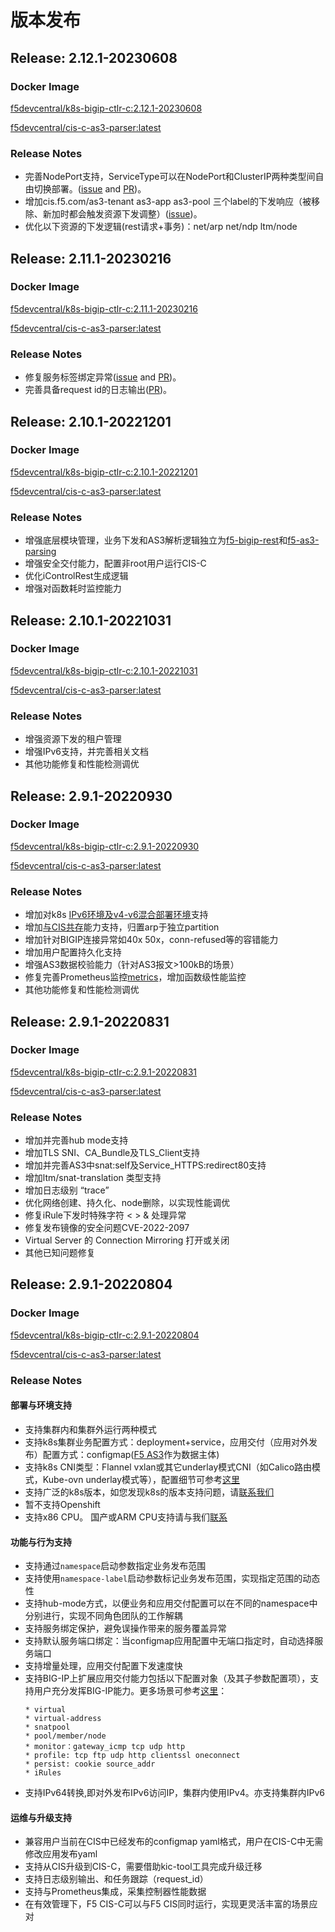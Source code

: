 # 版本发布

## Release: **2.12.1-20230608**

### Docker Image

[f5devcentral/k8s-bigip-ctlr-c:2.12.1-20230608](https://hub.docker.com/r/f5devcentral/k8s-bigip-ctlr-c)

[f5devcentral/cis-c-as3-parser:latest](https://hub.docker.com/r/f5devcentral/cis-c-as3-parser)

### Release Notes

* 完善NodePort支持，ServiceType可以在NodePort和ClusterIP两种类型间自由切换部署。([issue](https://github.com/f5se/cis-c-docs/issues/52) and [PR](https://gitee.com/zongzw/f5-kic/pulls/69))。
* 增加cis.f5.com/as3-tenant as3-app as3-pool 三个label的下发响应（被移除、新加时都会触发资源下发调整）([issue](https://github.com/f5se/cis-c-docs/issues/51))。
* 优化以下资源的下发逻辑(rest请求+事务)：net/arp net/ndp ltm/node

## Release: **2.11.1-20230216**

### Docker Image

[f5devcentral/k8s-bigip-ctlr-c:2.11.1-20230216](https://hub.docker.com/r/f5devcentral/k8s-bigip-ctlr-c)

[f5devcentral/cis-c-as3-parser:latest](https://hub.docker.com/r/f5devcentral/cis-c-as3-parser)

### Release Notes

* 修复服务标签绑定异常([issue](https://github.com/f5se/cis-c-docs/issues/48) and [PR](https://gitee.com/zongzw/f5-kic/pulls/67))。
* 完善具备request id的日志输出([PR](https://gitee.com/zongzw/f5-kic/pulls/66))。

## Release: **2.10.1-20221201**

### Docker Image

[f5devcentral/k8s-bigip-ctlr-c:2.10.1-20221201](https://hub.docker.com/r/f5devcentral/k8s-bigip-ctlr-c)

[f5devcentral/cis-c-as3-parser:latest](https://hub.docker.com/r/f5devcentral/cis-c-as3-parser)

### Release Notes

* 增强底层模块管理，业务下发和AS3解析逻辑独立为[f5-bigip-rest](https://gitee.com/zongzw/f5-bigip-rest)和[f5-as3-parsing](https://gitee.com/zongzw/f5-as3-parsing)
* 增强安全交付能力，配置非root用户运行CIS-C
* 优化iControlRest生成逻辑
* 增强对函数耗时监控能力

## Release: **2.10.1-20221031**

### Docker Image

[f5devcentral/k8s-bigip-ctlr-c:2.10.1-20221031](https://hub.docker.com/r/f5devcentral/k8s-bigip-ctlr-c)

[f5devcentral/cis-c-as3-parser:latest](https://hub.docker.com/r/f5devcentral/cis-c-as3-parser)

### Release Notes

* 增强资源下发的租户管理
* 增强IPv6支持，并完善相关文档
* 其他功能修复和性能检测调优

## Release: **2.9.1-20220930**

### Docker Image

[f5devcentral/k8s-bigip-ctlr-c:2.9.1-20220930](https://hub.docker.com/r/f5devcentral/k8s-bigip-ctlr-c)

[f5devcentral/cis-c-as3-parser:latest](https://hub.docker.com/r/f5devcentral/cis-c-as3-parser)

### Release Notes

* 增加对k8s [IPv6环境及v4-v6混合部署环境](../Use-Cases/ipv6.md)支持
* 增加[与CIS共存](../Use-Cases/cis-and-cis-c.md)能力支持，归置arp于独立partition
* 增加针对BIGIP连接异常如40x 50x，conn-refused等的容错能力
* 增加用户配置持久化支持
* 增强AS3数据校验能力（针对AS3报文>100kB的场景）
* 修复完善Prometheus监控[metrics](../quick-start/prometheus.md)，增加函数级性能监控
* 其他功能修复和性能检测调优

## Release: **2.9.1-20220831**

### Docker Image

[f5devcentral/k8s-bigip-ctlr-c:2.9.1-20220831](https://hub.docker.com/r/f5devcentral/k8s-bigip-ctlr-c)

[f5devcentral/cis-c-as3-parser:latest](https://hub.docker.com/r/f5devcentral/cis-c-as3-parser)

### Release Notes

* 增加并完善hub mode支持
* 增加TLS SNI、CA_Bundle及TLS_Client支持
* 增加并完善AS3中snat:self及Service_HTTPS:redirect80支持
* 增加ltm/snat-translation 类型支持
* 增加日志级别 “trace”
* 优化网络创建、持久化、node删除，以实现性能调优
* 修复iRule下发时特殊字符 < > & 处理异常
* 修复发布镜像的安全问题CVE-2022-2097
* Virtual Server 的 Connection Mirroring 打开或关闭
* 其他已知问题修复

## Release: **2.9.1-20220804**

### Docker Image

[f5devcentral/k8s-bigip-ctlr-c:2.9.1-20220804](https://hub.docker.com/r/f5devcentral/k8s-bigip-ctlr-c)

[f5devcentral/cis-c-as3-parser:latest](https://hub.docker.com/r/f5devcentral/cis-c-as3-parser)

### Release Notes

#### 部署与环境支持
* 支持集群内和集群外运行两种模式
* 支持k8s集群业务配置方式：deployment+service，应用交付（应用对外发布）配置方式：configmap([F5 AS3](https://clouddocs.f5.com/products/extensions/f5-appsvcs-extension/latest/)作为数据主体)
* 支持k8s CNI类型：Flannel vxlan或其它underlay模式CNI（如Calico路由模式，Kube-ovn underlay模式等），配置细节可参考[这里](/Architecture/parameters/)
* 支持广泛的k8s版本，如您发现k8s的版本支持问题，请[联系我们](/Support-and-contact/)
* 暂不支持Openshift
* 支持x86 CPU。 国产或ARM CPU支持请与我们[联系](/Support-and-contact/)

#### 功能与行为支持
* 支持通过`namespace`启动参数指定业务发布范围
* 支持使用`namespace-label`启动参数标记业务发布范围，实现指定范围的动态性
* 支持hub-mode方式，以便业务和应用交付配置可以在不同的namespace中分别进行，实现不同角色团队的工作解耦
* 支持服务绑定保护，避免误操作带来的服务覆盖异常
* 支持默认服务端口绑定：当configmap应用配置中无端口指定时，自动选择服务端口
* 支持增量处理，应用交付配置下发速度快
* 支持BIG-IP上扩展应用交付能力包括以下配置对象（及其子参数配置项），支持用户充分发挥BIG-IP能力。更多场景可参考[这里](/Use-Cases/http/)：
  ```
  * virtual
  * virtual-address
  * snatpool
  * pool/member/node
  * monitor：gateway_icmp tcp udp http
  * profile: tcp ftp udp http clientssl oneconnect
  * persist: cookie source_addr
  * iRules
  ```
* 支持IPv64转换,即对外发布IPv6访问IP，集群内使用IPv4。亦支持集群内IPv6

#### 运维与升级支持
* 兼容用户当前在CIS中已经发布的configmap yaml格式，用户在CIS-C中无需修改应用发布yaml
* 支持从CIS升级到CIS-C，需要借助kic-tool工具完成升级迁移
* 支持日志级别输出、和任务跟踪（request_id）
* 支持与Prometheus集成，采集控制器性能数据
* 在有效管理下，F5 CIS-C可以与F5 CIS同时运行，实现更灵活丰富的场景应对
